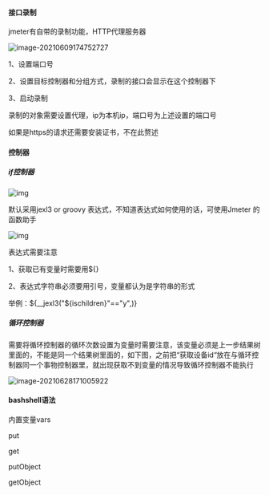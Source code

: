#### 接口录制

jmeter有自带的录制功能，HTTP代理服务器

![image-20210609174752727](D:\100days-python\编程总结\测试\image-20210609174752727.png)

1、设置端口号

2、设置目标控制器和分组方式，录制的接口会显示在这个控制器下

3、启动录制

录制的对象需要设置代理，ip为本机ip，端口号为上述设置的端口号

如果是https的请求还需要安装证书，不在此赘述

#### 控制器

##### if控制器

![img](https://img2018.cnblogs.com/blog/676861/201909/676861-20190911114037778-7783740.png)

默认采用jexl3 or groovy 表达式，不知道表达式如何使用的话，可使用Jmeter 的函数助手

![img](https://img2018.cnblogs.com/blog/676861/201909/676861-20190911140742042-262578409.png)



表达式需要注意

1、获取已有变量时需要用${}

2、表达式字符串必须要用引号，变量都认为是字符串的形式

举例：${__jexl3("${ischildren}"=="y",)}

##### 循环控制器

需要将循环控制器的循环次数设置为变量时需要注意，该变量必须是上一步结果树里面的，不能是同一个结果树里面的，如下图，之前把“获取设备id“放在与循环控制器同一个事物控制器里，就出现获取不到变量的情况导致循环控制器不能执行

![image-20210628171005922](D:\100days-python\编程总结\测试\image-20210628171005922.png)

#### bashshell语法

内置变量vars

put

get

putObject

getObject

